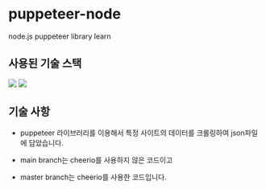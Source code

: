 # puppeteer-node
node.js puppeteer library learn

## 사용된 기술 스택
<img src="https://img.shields.io/badge/javascript-F7DF1E?style=for-the-badge&logo=javascript&logoColor=black">   <img src="https://img.shields.io/badge/node.js-339933?style=for-the-badge&logo=Node.js&logoColor=white">

## 기술 사항
- puppeteer 라이브러리를 이용해서 특정 사이트의 데이터를 크롤링하여
json파일에 담았습니다.

- main branch는 cheerio를 사용하지 않은 코드이고
- master branch는 cheerio를 사용한 코드입니다.
